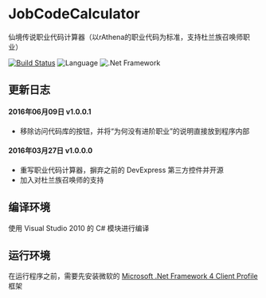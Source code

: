 # JobCodeCalculator
仙境传说职业代码计算器（以rAthena的职业代码为标准，支持杜兰族召唤师职业）

[![Build Status](https://travis-ci.org/CairoLee/JobCodeCalculator.svg?branch=master)](https://travis-ci.org/CairoLee/JobCodeCalculator)
![Language](https://img.shields.io/badge/language-C%23-blue.svg)
![.Net Framework](https://img.shields.io/badge/.Net%20Framework-4.0-orange.svg)

## 更新日志

#### 2016年06月09日 v1.0.0.1
- 移除访问代码库的按钮，并将“为何没有进阶职业”的说明直接放到程序内部

#### 2016年03月27日 v1.0.0.0
- 重写职业代码计算器，摒弃之前的 DevExpress 第三方控件并开源
- 加入对杜兰族召唤师的支持

## 编译环境
使用 Visual Studio 2010 的 C# 模块进行编译

## 运行环境
在运行程序之前，需要先安装微软的 [Microsoft .Net Framework 4 Client Profile](http://www.microsoft.com/zh-cn/download/details.aspx?id=24872) 框架

